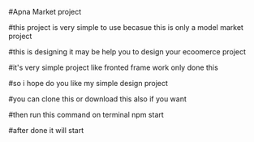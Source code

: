 #Apna Market project

#this project is very simple to use becasue this is only a model market project 

#this is designing it may be help you to design your ecoomerce project

#it's very simple project like fronted frame work only done this

#so i hope do you like my simple design project 

#you can clone this or download this also if you want

#then run this command on terminal npm start 

#after done it will start
